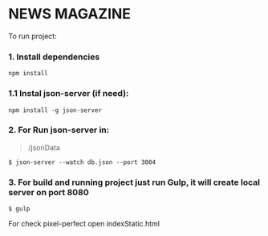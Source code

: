 # NEWS MAGAZINE

To run project:

### 1. Install dependencies

```
npm install 
```

### 1.1 Instal json-server (if need):
```
npm install -g json-server
```


### 2. For Run json-server in:
> /jsonData
```
$ json-server --watch db.json --port 3004
```


### 3. For build and running project just run Gulp, it will create local server on port 8080
```
$ gulp
```


For check pixel-perfect open indexStatic.html
